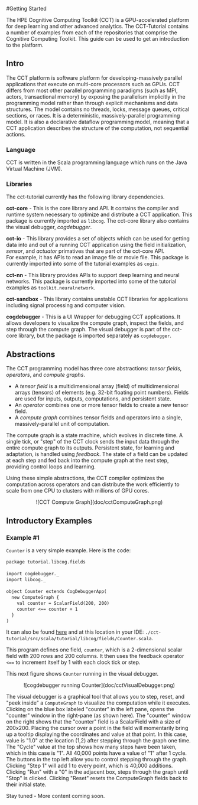 #Getting Started

The HPE Cognitive Computing Toolkit (CCT) is a GPU-accelerated platform for deep learning and other advanced analytics. 
The CCT-Tutorial contains a number of examples from each of the repositories that comprise the Cognitive Computing Toolkit. 
This guide can be used to get an introduction to the platform.

## Intro

The CCT platform is software platform for developing-massively parallel applications that execute on multi-core processors 
such as GPUs. CCT differs from most other parallel programming paradigms (such as MPI, actors, transactional memory) by 
exposing the parallelism implicitly in the programming model rather than through explicit mechanisms and data structures. 
The model contains no threads, locks, message queues, critical sections, or races. It is a deterministic, massively-parallel 
programming model. It is also a declarative dataflow programming model, meaning that a CCT application describes the structure 
of the computation, not sequential actions.

### Language

CCT is written in the Scala programming language which runs on the Java Virtual Machine (JVM).

### Libraries 

The cct-tutorial currently has the following library dependencies.

**cct-core** - This is the core library and API. It contains the compiler and runtime system necessary to optimize and 
distribute a CCT application. This package is currently imported as `libcog`. The cct-core library also contains the visual 
debugger, *cogdebugger*. 

**cct-io** - This library provides a set of objects which can be used for getting data into and out of a running CCT 
application using the field initialization, *sensor*, and *actuator* primatives that are part of the cct-core API.  
For example, it has APIs to read an image file or movie file. This package is currently imported into some of the 
tutorial examples as `cogio`.

**cct-nn** - This library provides APIs to support deep learning and neural networks. This package is currently imported 
into some of the tutorial examples as `toolkit.neuralnetwork`.

**cct-sandbox** - This library contains unstable CCT libraries for applications including signal processing and computer vision.

**cogdebugger** - This is a UI Wrapper for debugging CCT applications. It allows developers to visualize the compute graph, 
inspect the fields, and step through the compute graph. The visual debugger is part of the cct-core library, but the package 
is imported separately as `cogdebugger`.

## Abstractions

The CCT programming model has three core abstractions: *tensor fields*, *operators*, and *compute graphs*.  

* A *tensor field* is a multidimensional array (field) of multidimensional arrays (tensors) of elements (e.g. 32-bit floating 
point numbers).  Fields are used for inputs, outputs, computations, and persistent state. 
* An *operator* combines one or more tensor fields to create a new tensor field. 
* A *compute graph* combines tensor fields and operators into a single, massively-parallel unit of computation. 
 
The compute graph is a state machine, which evolves in discrete time. A single tick, or "step" of the CCT clock sends the 
input data through the entire compute graph to its outputs. Persistent state, for learning and adaptation, is handled using 
*feedback*. The state of a field can be updated at each step and fed back into the compute graph at the next step, providing 
control loops and learning.

Using these simple abstractions, the CCT compiler optimizes the computation across operators and can distribute the work 
efficiently to scale from one CPU to clusters with millions of GPU cores.

<center>
![CCT Compute Graph](doc/cctComputeGraph.png)
</center>

## Introductory Examples

### Example #1
`Counter` is a very simple example. Here is the code:

    package tutorial.libcog.fields

    import cogdebugger._
    import libcog._
    
    object Counter extends CogDebuggerApp(
      new ComputeGraph {
        val counter = ScalarField(200, 200)
        counter <== counter + 1
      }
    )


It can also be found [here](https://github.com/hpe-cct/cct-tutorial/blob/master/src/main/scala/tutorial/libcog/fields/Counter.scala)
and at this location  in your IDE: `./cct-tutorial/src/scala/tutorial/libcog/fields/Counter.scala`.

This program defines one field, `counter`, which is a 2-dimensional scalar field with 200 rows and 200 columns. It then uses the 
feedback operator `<==` to increment itself by 1 with each clock tick or step.

This next figure shows `Counter` running in the visual debugger. 


<center>
![cogdebugger running Counter](doc/cctVisualDebugger.png)
</center>

The visual debugger is a graphical tool that allows you to step, reset, and "peek inside" a `ComputeGraph` to visualize the 
computation while it executes. Clicking on the blue box labeled "counter" in the left pane, opens the "counter" window in the 
right-pane (as shown here). The "counter" window on the right shows that the "counter" field is a ScalarField with a size of 
200x200. Placing the cursor over a point in the field will momentarily bring up a tooltip displaying the coordinates and value 
at that point. In this case, value is "1.0" at the location (1,2) after stepping through the graph one time. The "Cycle" value 
at the top shows how many steps have been taken, which in this case is "1". All 40,000 points have a value of "1" after 1 cycle. 
The buttons in the top left allow you to control stepping through the graph. Clicking "Step 1" will add 1 to every point, which 
is 40,000 additions. Clicking "Run" with a "0" in the adjacent box, steps through the graph until "Stop" is clicked.  Clicking 
"Reset" resets the ComputeGraph fields back to their initial state.  

Stay tuned - More content coming soon. 
